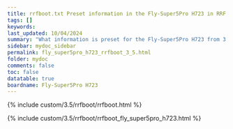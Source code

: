 ```yaml
---
title: rrfboot.txt Preset information in the Fly-Super5Pro H723 in RRF 3.5.0 Onwards
tags: []
keywords: 
last_updated: 10/04/2024
summary: "What information is preset for the Fly-Super5Pro H723 from 3.5-RC4"
sidebar: mydoc_sidebar
permalink: fly_super5pro_h723_rrfboot_3_5.html
folder: mydoc
comments: false
toc: false
datatable: true
boardname: Fly-Super5Pro H723
---
```


{% include custom/3.5/rrfboot/rrfboot.html %}

{% include custom/3.5/rrfboot/rrfboot_fly_super5pro_h723.html %}

